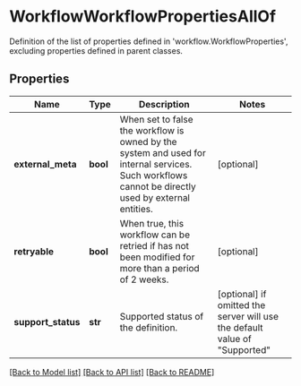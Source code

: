 # WorkflowWorkflowPropertiesAllOf

Definition of the list of properties defined in 'workflow.WorkflowProperties', excluding properties defined in parent classes.
## Properties
Name | Type | Description | Notes
------------ | ------------- | ------------- | -------------
**external_meta** | **bool** | When set to false the workflow is owned by the system and used for internal services. Such workflows cannot be directly used by external entities. | [optional] 
**retryable** | **bool** | When true, this workflow can be retried if has not been modified for more than a period of 2 weeks. | [optional] 
**support_status** | **str** | Supported status of the definition. | [optional]  if omitted the server will use the default value of "Supported"

[[Back to Model list]](../README.md#documentation-for-models) [[Back to API list]](../README.md#documentation-for-api-endpoints) [[Back to README]](../README.md)


